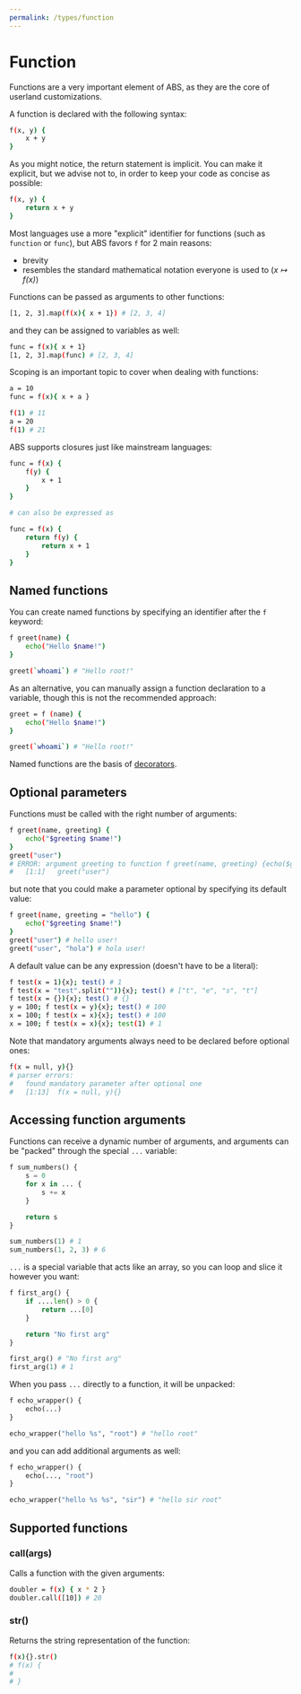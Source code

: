 ```yaml
---
permalink: /types/function
---
```


# Function

Functions are a very important element of ABS,
as they are the core of userland customizations.

A function is declared with the following syntax:

```bash
f(x, y) {
    x + y
}
```

As you might notice, the return statement is implicit.
You can make it explicit, but we advise not to, in order
to keep your code as concise as possible:

```bash
f(x, y) {
    return x + y
}
```

Most languages use a more "explicit" identifier for
functions (such as `function` or `func`), but ABS
favors `f` for 2 main reasons:

- brevity
- resembles the standard mathematical notation everyone is used to (_x ↦ f(x)_)

Functions can be passed as arguments to other functions:

```bash
[1, 2, 3].map(f(x){ x + 1}) # [2, 3, 4]
```

and they can be assigned to variables as well:

```bash
func = f(x){ x + 1}
[1, 2, 3].map(func) # [2, 3, 4]
```

Scoping is an important topic to cover when dealing with
functions:

```bash
a = 10
func = f(x){ x + a }

f(1) # 11
a = 20
f(1) # 21
```

ABS supports closures just like mainstream languages:

```bash
func = f(x) {
    f(y) {
        x + 1
    }
}

# can also be expressed as

func = f(x) {
    return f(y) {
        return x + 1
    }
}
```

## Named functions

You can create named functions by specifying an identifier
after the `f` keyword:

```bash
f greet(name) {
    echo("Hello $name!")
}

greet(`whoami`) # "Hello root!"
```

As an alternative, you can manually assign
a function declaration to a variable, though
this is not the recommended approach:

```bash
greet = f (name) {
    echo("Hello $name!")
}

greet(`whoami`) # "Hello root!"
```

Named functions are the basis of [decorators](/types/decorators).

## Optional parameters

Functions must be called with the right number of arguments:

```bash
f greet(name, greeting) {
    echo("$greeting $name!")
}
greet("user")
# ERROR: argument greeting to function f greet(name, greeting) {echo($greeting $name!)} is missing, and doesn't have a default value
# 	[1:1]	greet("user")
```

but note that you could make a parameter optional by specifying its
default value:

```bash
f greet(name, greeting = "hello") {
    echo("$greeting $name!")
}
greet("user") # hello user!
greet("user", "hola") # hola user!
```

A default value can be any expression (doesn't have to be a literal):

```bash
f test(x = 1){x}; test() # 1
f test(x = "test".split("")){x}; test() # ["t", "e", "s", "t"]
f test(x = {}){x}; test() # {}
y = 100; f test(x = y){x}; test() # 100
x = 100; f test(x = x){x}; test() # 100
x = 100; f test(x = x){x}; test(1) # 1
```

Note that mandatory arguments always need to be declared
before optional ones:

```bash
f(x = null, y){}
# parser errors:
# 	found mandatory parameter after optional one
# 	[1:13]	f(x = null, y){}
```

## Accessing function arguments

Functions can receive a dynamic number of arguments,
and arguments can be "packed" through the special
`...` variable:

```py
f sum_numbers() {
    s = 0
    for x in ... {
        s += x
    }

    return s
}

sum_numbers(1) # 1
sum_numbers(1, 2, 3) # 6
```

`...` is a special variable that acts
like an array, so you can loop and slice
it however you want:

```py
f first_arg() {
    if ....len() > 0 {
        return ...[0]
    }

    return "No first arg"
}

first_arg() # "No first arg"
first_arg(1) # 1
```

When you pass `...` directly to a function,
it will be unpacked:

```py
f echo_wrapper() {
    echo(...)
}

echo_wrapper("hello %s", "root") # "hello root"
```

and you can add additional arguments as well:

```py
f echo_wrapper() {
    echo(..., "root")
}

echo_wrapper("hello %s %s", "sir") # "hello sir root"
```

## Supported functions

### call(args)

Calls a function with the given arguments:

```bash
doubler = f(x) { x * 2 }
doubler.call([10]) # 20
```

### str()

Returns the string representation of the function:

```bash
f(x){}.str()
# f(x) {
#
# }
```